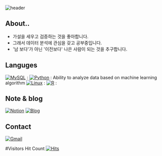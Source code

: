 ![header](https://capsule-render.vercel.app/api?type=Waving&color=auto&height=200&section=header&text=gabe's%20github&fontSize=90)
## About..
- 가설을 세우고 검증하는 것을 좋아합니다.
- 그래서 데이터 분석에 관심을 갖고 공부중입니다.
- '남 보다'가 아닌 '이전보다' 나은 사람이 되는 것을 추구합니다.


## Languges
[![MySQL](https://img.shields.io/badge/MySQL-4479A1?style=flat-square&logo=MySQL&logoColor=white)](https://github.com/gabesoon/Learning-SQL-and-SQL-Tuning) : 
[![Python](https://img.shields.io/badge/Python-3776AB?style=flat-square&logo=Python&logoColor=white)](https://github.com/gabesoon/Learning-Python) : Ability to analyze data based on machine learning algorithm
[![Linux](https://img.shields.io/badge/Linux-FCC624?style=flat-square&logo=Python&logoColor=white)]() :
[![R](https://img.shields.io/badge/R-276DC3?style=flat-square&logo=R&logoColor=white)]() :


## Note & blog
[![Notion](https://img.shields.io/badge/Notion-000000?style=flat-square&logo=Notion&logoColor=white)]()
[![Blog](https://img.shields.io/badge/Blog-000000?style=flat-square&logo=Bloglovin&logoColor=white)]()


## Contact 
[![Gmail](https://img.shields.io/badge/nostelgia18@gmail.com-EA4335?style=flat-square&logo=gmail&logoColor=white)](nostelgia18@gmail.com)

#Visitors Hit Count
[![Hits](https://hits.seeyoufarm.com/api/count/incr/badge.svg?url=https%3A%2F%2Fgithub.com%2Fgabesoon&count_bg=%23E93307&title_bg=%23555555&icon=&icon_color=%23E7E7E7&title=hits&edge_flat=false)](https://hits.seeyoufarm.com)



